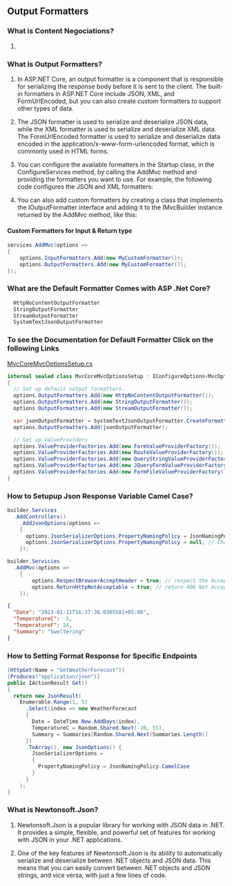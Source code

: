 ## Output Formatters

### What is Content Negociations?
1. 

### What is Output Formatters?
1. In ASP.NET Core, an output formatter is a component that is responsible for serializing the response body before it is sent to the client. The built-in formatters in ASP.NET Core include JSON, XML, and FormUrlEncoded, but you can also create custom formatters to support other types of data.

2. The JSON formatter is used to serialize and deserialize JSON data, while the XML formatter is used to serialize and deserialize XML data. The FormUrlEncoded formatter is used to serialize and deserialize data encoded in the application/x-www-form-urlencoded format, which is commonly used in HTML forms.

3. You can configure the available formatters in the Startup class, in the ConfigureServices method, by calling the AddMvc method and providing the formatters you want to use. For example, the following code configures the JSON and XML formatters:

4. You can also add custom formatters by creating a class that implements the IOutputFormatter interface and adding it to the IMvcBuilder instance returned by the AddMvc method, like this:
#### Custom Formatters for Input & Return type
```c#
services.AddMvc(options =>
{
    options.InputFormatters.Add(new MyCustomFormatter());
    options.OutputFormatters.Add(new MyCustomFormatter());
});
```

### What are the Default Formatter Comes with ASP .Net Core?
```c#
  HttpNoContentOutputFormatter
  StringOutputFormatter
  StreamOutputFormatter
  SystemTextJsonOutputFormatter
```

### To see the Documentation for Default Formatter Click on the following Links
[MvcCoreMvcOptionsSetup.cs](https://github.com/dotnet/aspnetcore/blob/main/src/Mvc/Mvc.Core/src/Infrastructure/MvcCoreMvcOptionsSetup.cs)
```c#
internal sealed class MvcCoreMvcOptionsSetup : IConfigureOptions<MvcOptions>, IPostConfigureOptions<MvcOptions>
{
  // Set up default output formatters.
  options.OutputFormatters.Add(new HttpNoContentOutputFormatter());
  options.OutputFormatters.Add(new StringOutputFormatter());
  options.OutputFormatters.Add(new StreamOutputFormatter());

  var jsonOutputFormatter = SystemTextJsonOutputFormatter.CreateFormatter(_jsonOptions.Value);
  options.OutputFormatters.Add(jsonOutputFormatter);

  // Set up ValueProviders
  options.ValueProviderFactories.Add(new FormValueProviderFactory());
  options.ValueProviderFactories.Add(new RouteValueProviderFactory());
  options.ValueProviderFactories.Add(new QueryStringValueProviderFactory());
  options.ValueProviderFactories.Add(new JQueryFormValueProviderFactory());
  options.ValueProviderFactories.Add(new FormFileValueProviderFactory());
}
```

### How to Setupup Json Response Variable Camel Case?
```c#
builder.Services
  .AddControllers()
    .AddJsonOptions(options =>
    {
      options.JsonSerializerOptions.PropertyNamingPolicy = JsonNamingPolicy.CamelCase; // Default
      options.JsonSerializerOptions.PropertyNamingPolicy = null; // Changing Default Behaviour
    });

builder.Servicies
  .AddMvc(options =>
    {
        options.RespectBrowserAcceptHeader = true; // respect the Accept header
        options.ReturnHttpNotAcceptable = true; // return 406 Not Acceptable if no suitable formatter is found
    });
```
```json
{
  "Date": "2023-01-11T16:37:36.0305581+05:00",
  "TemperatureC": -5,
  "TemperatureF": 24,
  "Summary": "Sweltering"
}
```

### How to Setting Format Response for Specific Endpoints
```c#
[HttpGet(Name = "GetWeatherForecast")]
[Produces("application/json")]
public IActionResult Get()
{
  return new JsonResult(
    Enumerable.Range(1, 5)
      .Select(index => new WeatherForecast
      {
        Date = DateTime.Now.AddDays(index),
        TemperatureC = Random.Shared.Next(-20, 55),
        Summary = Summaries[Random.Shared.Next(Summaries.Length)]
      })
      .ToArray(), new JsonOptions() {
        JsonSerializerOptions =
        {
          PropertyNamingPolicy = JsonNamingPolicy.CamelCase
        }
      }
    );
}
```

### What is Newtonsoft.Json?
1. Newtonsoft.Json is a popular library for working with JSON data in .NET. It provides a simple, flexible, and powerful set of features for working with JSON in your .NET applications.

2. One of the key features of Newtonsoft.Json is its ability to automatically serialize and deserialize between .NET objects and JSON data. This means that you can easily convert between .NET objects and JSON strings, and vice versa, with just a few lines of code.